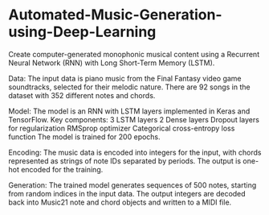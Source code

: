# Automated-Music-Generation-using-Deep-Learning

Create computer-generated monophonic musical content using a Recurrent Neural Network (RNN) with Long Short-Term Memory (LSTM).

Data:
The input data is piano music from the Final Fantasy video game soundtracks, selected for their melodic nature. There are 92 songs in the dataset with 352 different notes and chords.

Model:
The model is an RNN with LSTM layers implemented in Keras and TensorFlow. Key components:
3 LSTM layers
2 Dense layers
Dropout layers for regularization
RMSprop optimizer
Categorical cross-entropy loss function
The model is trained for 200 epochs.

Encoding:
The music data is encoded into integers for the input, with chords represented as strings of note IDs separated by periods. The output is one-hot encoded for the training.

Generation:
The trained model generates sequences of 500 notes, starting from random indices in the input data. The output integers are decoded back into Music21 note and chord objects and written to a MIDI file.
